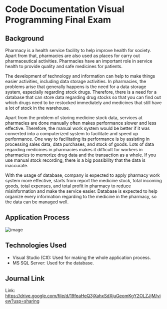 # Code Documentation Visual Programming Final Exam

## Background
Pharmacy is a health service facility to help improve health for society. Apart from that, pharmacies are also used as places for carry out pharmaceutical activities. Pharmacies have an important role in service health to provide quality and safe medicines for patients.

The development of technology and information can help to make things easier activities, including data storage activities. In pharmacies, the problems arise that generally happens is the need for a data storage system, especially regarding stock drugs. Therefore, there is a need for a database that can store data regarding drug stocks so that you can find out which drugs need to be restocked immediately and medicines that still have a lot of stock in the warehouse.

Apart from the problem of storing medicine stock data, services at pharmacies are done manually often makes performance slower and less effective. Therefore, the manual work system would be better if it was converted into a computerized system to facilitate and speed up performance. One way to facilitating its performance is by assisting in processing sales data, data purchases, and stock of goods. Lots of data regarding medicines in pharmacies makes it difficult for workers in pharmacies to memorize drug data and the transaction as a whole. If you use manual stock recording, there is a big possibility that the data is inaccurate.

With the usage of database, company is expected to apply pharmacy work system more effective, starts from report the medicine stock, total incoming goods, total expenses, and total profit in pharmacy to reduce misinformation and make the service easier. Database is expected to help organize every information regarding to the medicine in the pharmacy, so the data can be managed well. 

## Application Process
![image](https://github.com/gladystanujaya17/visual-programming-uas/assets/120657612/e2e383b9-68a2-4e96-80e1-c062c2a86675)

## Technologies Used
- Visual Studio (C#): Used for making the whole application process.
- MS SQL Server: Used for the database.
  
## Journal Link
Link: https://drive.google.com/file/d/19feaHeQ3jXahxSdXjuGeomKgY2OLZJjM/view?usp=sharing 

